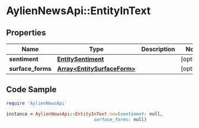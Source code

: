 # AylienNewsApi::EntityInText

## Properties

Name | Type | Description | Notes
------------ | ------------- | ------------- | -------------
**sentiment** | [**EntitySentiment**](EntitySentiment.md) |  | [optional] 
**surface_forms** | [**Array&lt;EntitySurfaceForm&gt;**](EntitySurfaceForm.md) |  | [optional] 

## Code Sample

```ruby
require 'AylienNewsApi'

instance = AylienNewsApi::EntityInText.new(sentiment: null,
                                 surface_forms: null)
```



